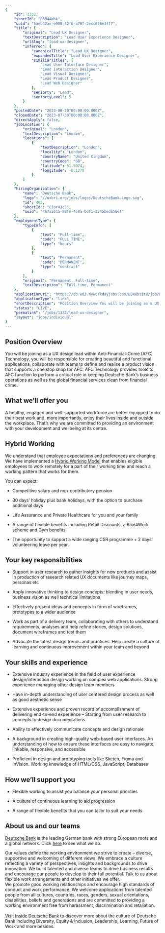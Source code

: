 ```yaml
---
{
	"id": 1332,
	"shortId": "B6344Whk",
	"uuid": "6aeb42ae-e008-42f6-a70f-2ecc636e34f7",
	"title": {
		"original": "Lead UX Designer",
		"textDescription": "Lead User Experience Designer",
		"urlSlug": "lead-ux-designer",
		"inferred": {
			"canonicalTitle": "Lead UX Designer",
			"expandedTitle": "Lead User Experience Designer",
			"similiarTitles": [
				"Lead User Interface Designer",
				"Lead Interaction Designer",
				"Lead Visual Designer",
				"Lead Product Designer",
				"Lead Web Designer"
			],
			"seniorty": "Lead",
			"seniortyLevel": 5
		}
	},
	"postedDate": "2023-06-30T00:00:00.000Z",
	"closedDate": "2023-07-30T00:00:00.000Z",
	"directApply": false,
	"jobLocation": {
		"original": "London",
		"textDescription": "London",
		"locations": [
			{
				"textDescription": "London",
				"locality": "London",
				"countryName": "United Kingdom",
				"countryCode": "GB",
				"latitude": 51.5074,
				"longitude": -0.1278
			}
		]
	},
	"hiringOrganization": {
		"name": "Deutsche Bank",
		"logo": "//uxbri.org/jobs/logos/DeutscheBank-Logo.svg",
		"id": 402,
		"shortId": "CJor4JcJ",
		"uuid": "467a2615-98fe-4e8a-bdf1-2245bedb56ef"
	},
	"employmentType": {
		"typeInfo": [
			{
				"text": "Full-time",
				"code": "FULL_TIME",
				"type": "hours"
			},
			{
				"text": "Permanent",
				"code": "PERMANENT",
				"type": "contract"
			}
		],
		"original": "Permanent, Full-time",
		"textDescription": "Full-time, Permanent"
	},
	"applicationUri": "https://db.wd3.myworkdayjobs.com/DBWebsite/job/London-10-Upper-Bank-Street/Lead-UX-Designer_R0230318-1/apply",
	"applicationType": "link",
	"shortDescription": "Position Overview You will be joining as a UX design lead within Anti-Financial-Crime-- (AFC) Technology, you will be responsible for creating beautiful and functional applications, collaborate with",
	"status": "LIVE",
	"permalink": "/jobs/1332/lead-ux-designer",
	"layout": "jobs/individual"
}
---
```

<h2>Position Overview</h2><p>You will be joining as a UX design lead within Anti-Financial-Crime (AFC) Technology, you will be responsible for creating beautiful and functional applications, collaborate with teams to define and realise a product vision that supports a one stop shop for AFC. AFC Technology provides tools to AFC function to perform a critical role in keeping Deutsche Bank’s business operations as well as the global financial services clean from financial crime.</p><h2>What we’ll offer you</h2><p>A healthy, engaged and well-supported workforce are better equipped to do their best work and, more importantly, enjoy their lives inside and outside the workplace. That’s why we are committed to providing an environment with your development and wellbeing at its centre.</p><h2>Hybrid Working</h2><p>We understand that employee expectations and preferences are changing. We have implemented a <a target="_blank" rel="noopener noreferrer nofollow" href="https://www.db.com/who-we-are/our-culture/hr-report/future-of-work/hybrid-working-model">Hybrid Working Model</a> that enables eligible employees to work remotely for a part of their working time and reach a working pattern that works for them.</p><p>You can expect:</p><ul><li><p>Competitive salary and non-contributory pension</p></li><li><p>30 days’ holiday plus bank holidays, with the option to purchase additional days</p></li><li><p>Life Assurance and Private Healthcare for you and your family</p></li><li><p>A range of flexible benefits including Retail Discounts, a Bike4Work scheme and Gym benefits</p></li><li><p>The opportunity to support a wide ranging CSR programme + 2 days’ volunteering leave per year.</p></li></ul><h2>Your key responsibilities</h2><ul><li><p>Support in user research to gather insights for new products and assist in production of research related UX documents like journey maps, personas etc</p></li><li><p>Apply innovative thinking to design concepts; blending in user needs, business vision as well technical limitations</p></li><li><p>Effectively present ideas and concepts in form of wireframes, prototypes to a wider audience</p></li><li><p>Work as part of a delivery team, collaborating with others to understand requirements, analyses and help refine stories, design solutions, document wireframes and test them</p></li><li><p>Advocate the latest design trends and practices. Help create a culture of learning and continuous improvement within your team and beyond</p></li></ul><h2>Your skills and experience</h2><ul><li><p>Extensive industry experience in the field of user experience design/interaction design working on complex web applications. Strong experience managing other design team members</p></li><li><p>Have in-depth understanding of user centered design process as well as good aesthetic sense</p></li><li><p>Extensive experience and proven record of accomplishment of delivering end-to-end experience – Starting from user research to concepts to design documentations</p></li><li><p>Ability to effectively communicate concepts and design rationale</p></li><li><p>A background in creating high-quality web-based user interfaces. An understanding of how to ensure these interfaces are easy to navigate, linkable, responsive, and accessible</p></li><li><p>Proficient in design and prototyping tools like Sketch, Figma and InVision. Working knowledge of HTML/CSS, JavaScript, Databases</p></li></ul><h2>How we’ll support you</h2><ul><li><p>Flexible working to assist you balance your personal priorities</p></li><li><p>A culture of continuous learning to aid progression</p></li><li><p>A range of flexible benefits that you can tailor to suit your needs</p></li></ul><h2>About us and our teams</h2><p><a target="_blank" rel="noopener noreferrer nofollow" href="https://www.db.com/company/company.htm">Deutsche Bank</a> is the leading German bank with strong European roots and a global network. Click <a target="_blank" rel="noopener noreferrer nofollow" href="https://www.db.com/company/en/what-we-do.htm">here</a> to see what we do.</p><p>Our values define the working environment we strive to create – diverse, supportive and welcoming of different views. We embrace a culture reflecting a variety of perspectives, insights and backgrounds to drive innovation. We build talented and diverse teams to drive business results and encourage our people to develop to their full potential. Talk to us about flexible work arrangements and other initiatives we offer.<br>We promote good working relationships and encourage high standards of conduct and work performance. We welcome applications from talented people from all cultures, countries, races, genders, sexual orientations, disabilities, beliefs and generations and are committed to providing a working environment free from harassment, discrimination and retaliation.<br><br>Visit <a target="_blank" rel="noopener noreferrer nofollow" href="https://careers.db.com/inside-deutsche-bank/">Inside Deutsche Bank</a> to discover more about the culture of Deutsche Bank including Diversity, Equity &amp; Inclusion, Leadership, Learning, Future of Work and more besides.</p>
